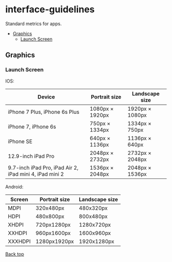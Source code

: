 # interface-guidelines

Standard metrics for apps.

- [Graphics](#graphics)
  - [Launch Screen](#launch-screen)

## Graphics

### Launch Screen

IOS:

Device | Portrait size | Landscape size
------ | ------------- | --------------
iPhone 7 Plus, iPhone 6s Plus | 1080px × 1920px | 1920px × 1080px
iPhone 7, iPhone 6s | 750px × 1334px | 1334px × 750px
iPhone SE | 640px × 1136px | 1136px × 640px
12.9-inch iPad Pro | 2048px × 2732px | 2732px × 2048px
9.7-inch iPad Pro, iPad Air 2, iPad mini 4, iPad mini 2 | 1536px × 2048px | 2048px × 1536px

Android:

Screen | Portrait size | Landscape size
------ | ------------- | --------------
MDPI | 320x480px | 480x320px
HDPI | 480x800px | 800x480px
XHDPI | 720px1280px | 1280x720px
XXHDPI | 960px1600px | 1600x960px
XXXHDPI | 1280px1920px | 1920x1280px

[Back top](#interface-guidelines)
